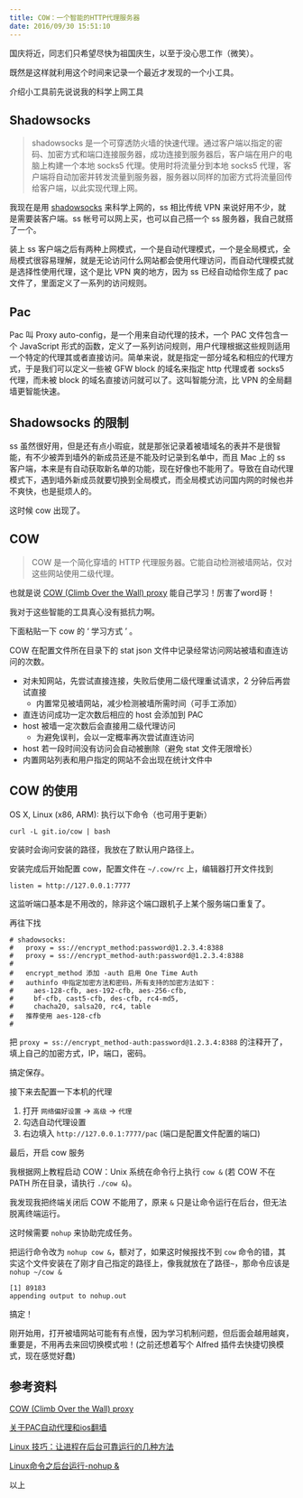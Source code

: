 ```yaml
---
title: COW：一个智能的HTTP代理服务器
date: 2016/09/30 15:51:10 
---
```


国庆将近，同志们只希望尽快为祖国庆生，以至于没心思工作（微笑）。

既然是这样就利用这个时间来记录一个最近才发现的一个小工具。

介绍小工具前先说说我的科学上网工具

## Shadowsocks

> shadowsocks 是一个可穿透防火墙的快速代理。通过客户端以指定的密码、加密方式和端口连接服务器，成功连接到服务器后，客户端在用户的电脑上构建一个本地 socks5 代理。使用时将流量分到本地 socks5 代理，客户端将自动加密并转发流量到服务器，服务器以同样的加密方式将流量回传给客户端，以此实现代理上网。

我现在是用 [shadowsocks](https://github.com/shadowsocks/shadowsocks/wiki/Shadowsocks-%E4%BD%BF%E7%94%A8%E8%AF%B4%E6%98%8E) 来科学上网的，ss 相比传统 VPN 来说好用不少，就是需要装客户端。ss 帐号可以网上买，也可以自己搭一个 ss 服务器，我自己就搭了一个。

装上 ss 客户端之后有两种上网模式，一个是自动代理模式，一个是全局模式，全局模式很容易理解，就是无论访问什么网站都会使用代理访问，而自动代理模式就是选择性使用代理，这个是比 VPN 爽的地方，因为 ss 已经自动给你生成了 pac 文件了，里面定义了一系列的访问规则。

<!--more-->

## Pac

Pac 叫 Proxy auto-config，是一个用来自动代理的技术，一个 PAC 文件包含一个 JavaScript 形式的函数，定义了一系列访问规则，用户代理根据这些规则适用一个特定的代理其或者直接访问。简单来说，就是指定一部分域名和相应的代理方式，于是我们可以定义一些被 GFW block 的域名来指定 http 代理或者 socks5 代理，而未被 block 的域名直接访问就可以了。这叫智能分流，比 VPN 的全局翻墙更智能快速。

## Shadowsocks 的限制

ss 虽然很好用，但是还有点小瑕疵，就是那张记录着被墙域名的表并不是很智能，有不少被弄到墙外的新成员还是不能及时记录到名单中，而且 Mac 上的 ss 客户端，本来是有自动获取新名单的功能，现在好像也不能用了。导致在自动代理模式下，遇到墙外新成员就要切换到全局模式，而全局模式访问国内网的时候也并不爽快，也是挺烦人的。

这时候 cow 出现了。

## COW

> COW 是一个简化穿墙的 HTTP 代理服务器。它能自动检测被墙网站，仅对这些网站使用二级代理。

也就是说 [COW (Climb Over the Wall) proxy](https://github.com/cyfdecyf/cow) 能自己学习！厉害了word哥！

我对于这些智能的工具真心没有抵抗力啊。

下面粘贴一下 cow 的 ‘ 学习方式 ’ 。

COW 在配置文件所在目录下的 stat json 文件中记录经常访问网站被墙和直连访问的次数。

- 对未知网站，先尝试直接连接，失败后使用二级代理重试请求，2 分钟后再尝试直接
	- 内置常见被墙网站，减少检测被墙所需时间（可手工添加）
- 直连访问成功一定次数后相应的 host 会添加到 PAC
- host 被墙一定次数后会直接用二级代理访问
	- 为避免误判，会以一定概率再次尝试直连访问
- host 若一段时间没有访问会自动被删除（避免 stat 文件无限增长）
- 内置网站列表和用户指定的网站不会出现在统计文件中

## COW 的使用

OS X, Linux (x86, ARM): 执行以下命令（也可用于更新）

```
curl -L git.io/cow | bash
```

安装时会询问安装的路径，我放在了默认用户路径上。

安装完成后开始配置 cow，配置文件在 `~/.cow/rc` 上，编辑器打开文件找到

```
listen = http://127.0.0.1:7777

```

这监听端口基本是不用改的，除非这个端口跟机子上某个服务端口重复了。

再往下找

```
# shadowsocks:
#   proxy = ss://encrypt_method:password@1.2.3.4:8388
#   proxy = ss://encrypt_method-auth:password@1.2.3.4:8388
#
#   encrypt_method 添加 -auth 启用 One Time Auth
#   authinfo 中指定加密方法和密码，所有支持的加密方法如下：
#     aes-128-cfb, aes-192-cfb, aes-256-cfb,
#     bf-cfb, cast5-cfb, des-cfb, rc4-md5,
#     chacha20, salsa20, rc4, table
#   推荐使用 aes-128-cfb
#
```

把 `proxy = ss://encrypt_method-auth:password@1.2.3.4:8388` 的注释开了，填上自己的加密方式，IP，端口，密码。

搞定保存。

接下来去配置一下本机的代理

1. 打开 `网络偏好设置` -> `高级` -> `代理`
2. 勾选自动代理设置
3. 右边填入 `http://127.0.0.1:7777/pac` (端口是配置文件配置的端口)


最后，开启 cow 服务

我根据网上教程启动 COW：Unix 系统在命令行上执行 `cow &` (若 COW 不在 PATH 所在目录，请执行 `./cow &`)。

我发现我把终端关闭后 COW 不能用了，原来 `&` 只是让命令运行在后台，但无法脱离终端运行。

这时候需要 `nohup` 来协助完成任务。

把运行命令改为 `nohup cow &`，额对了，如果这时候报找不到 `cow` 命令的错，其实这个文件安装在了刚才自己指定的路径上，像我就放在了路径`~`，那命令应该是 `nohup ~/cow &`


```
[1] 89183
appending output to nohup.out

```

搞定！

刚开始用，打开被墙网站可能有有点慢，因为学习机制问题，但后面会越用越爽，重要是，不用再去来回切换模式啦！(之前还想着写个 Alfred 插件去快捷切换模式，现在感觉好蠢)

## 参考资料

[COW (Climb Over the Wall) proxy](https://github.com/cyfdecyf/cow)

[关于PAC自动代理和ios翻墙](https://tyr.gift/pac-proxy.html)

[Linux 技巧：让进程在后台可靠运行的几种方法](https://www.ibm.com/developerworks/cn/linux/l-cn-nohup/)

[Linux命令之后台运行-nohup &](http://blog.csdn.net/wangjunjun2008/article/details/21983087)



以上



